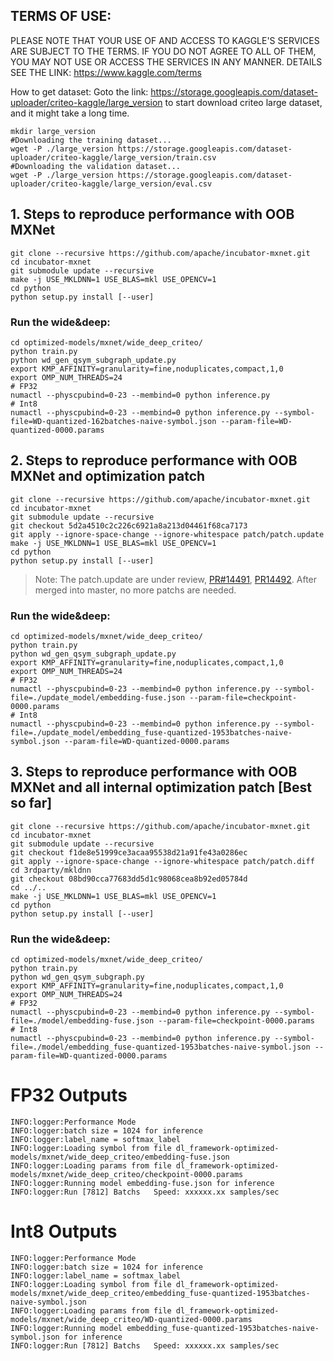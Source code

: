 ## TERMS OF USE:
PLEASE NOTE THAT YOUR USE OF AND ACCESS TO KAGGLE'S SERVICES ARE SUBJECT TO THE TERMS. IF YOU DO NOT AGREE TO ALL OF THEM, YOU MAY NOT USE OR ACCESS THE SERVICES IN ANY MANNER. DETAILS SEE THE LINK: https://www.kaggle.com/terms

How to get dataset:
Goto the link: https://storage.googleapis.com/dataset-uploader/criteo-kaggle/large_version to start download criteo large dataset, and it might take a long time.
```
mkdir large_version
#Downloading the training dataset...
wget -P ./large_version https://storage.googleapis.com/dataset-uploader/criteo-kaggle/large_version/train.csv
#Downloading the validation dataset...
wget -P ./large_version https://storage.googleapis.com/dataset-uploader/criteo-kaggle/large_version/eval.csv
```

## 1. Steps to reproduce performance with OOB MXNet
```
git clone --recursive https://github.com/apache/incubator-mxnet.git
cd incubator-mxnet
git submodule update --recursive
make -j USE_MKLDNN=1 USE_BLAS=mkl USE_OPENCV=1
cd python
python setup.py install [--user]
```
### Run the wide&deep:
```
cd optimized-models/mxnet/wide_deep_criteo/
python train.py
python wd_gen_qsym_subgraph_update.py
export KMP_AFFINITY=granularity=fine,noduplicates,compact,1,0
export OMP_NUM_THREADS=24
# FP32
numactl --physcpubind=0-23 --membind=0 python inference.py
# Int8
numactl --physcpubind=0-23 --membind=0 python inference.py --symbol-file=WD-quantized-162batches-naive-symbol.json --param-file=WD-quantized-0000.params
```

## 2. Steps to reproduce performance with OOB MXNet and optimization patch
```
git clone --recursive https://github.com/apache/incubator-mxnet.git
cd incubator-mxnet
git submodule update --recursive
git checkout 5d2a4510c2c226c6921a8a213d04461f68ca7173
git apply --ignore-space-change --ignore-whitespace patch/patch.update
make -j USE_MKLDNN=1 USE_BLAS=mkl USE_OPENCV=1
cd python
python setup.py install [--user]
```
> Note: The patch.update are under review, [PR#14491](https://github.com/apache/incubator-mxnet/pull/14491), [PR14492](https://github.com/apache/incubator-mxnet/pull/14492). After merged into master, no more patchs are needed.

### Run the wide&deep:
```
cd optimized-models/mxnet/wide_deep_criteo/
python train.py
python wd_gen_qsym_subgraph_update.py
export KMP_AFFINITY=granularity=fine,noduplicates,compact,1,0
export OMP_NUM_THREADS=24
# FP32
numactl --physcpubind=0-23 --membind=0 python inference.py --symbol-file=./update_model/embedding-fuse.json --param-file=checkpoint-0000.params
# Int8
numactl --physcpubind=0-23 --membind=0 python inference.py --symbol-file=./update_model/embedding_fuse-quantized-1953batches-naive-symbol.json --param-file=WD-quantized-0000.params
```

## 3. Steps to reproduce performance with OOB MXNet and all internal optimization patch [Best so far]
```
git clone --recursive https://github.com/apache/incubator-mxnet.git
cd incubator-mxnet
git submodule update --recursive
git checkout f1de8e51999ce3acaa95538d21a91fe43a0286ec
git apply --ignore-space-change --ignore-whitespace patch/patch.diff
cd 3rdparty/mkldnn
git checkout 08bd90cca77683dd5d1c98068cea8b92ed05784d
cd ../..
make -j USE_MKLDNN=1 USE_BLAS=mkl USE_OPENCV=1
cd python
python setup.py install [--user]
```
### Run the wide&deep:
```
cd optimized-models/mxnet/wide_deep_criteo/
python train.py
python wd_gen_qsym_subgraph.py
export KMP_AFFINITY=granularity=fine,noduplicates,compact,1,0
export OMP_NUM_THREADS=24
# FP32
numactl --physcpubind=0-23 --membind=0 python inference.py --symbol-file=./model/embedding-fuse.json --param-file=checkpoint-0000.params
# Int8
numactl --physcpubind=0-23 --membind=0 python inference.py --symbol-file=./model/embedding_fuse-quantized-1953batches-naive-symbol.json --param-file=WD-quantized-0000.params
```


# FP32 Outputs
```
INFO:logger:Performance Mode
INFO:logger:batch size = 1024 for inference
INFO:logger:label_name = softmax_label
INFO:logger:Loading symbol from file dl_framework-optimized-models/mxnet/wide_deep_criteo/embedding-fuse.json
INFO:logger:Loading params from file dl_framework-optimized-models/mxnet/wide_deep_criteo/checkpoint-0000.params
INFO:logger:Running model embedding-fuse.json for inference
INFO:logger:Run [7812] Batchs   Speed: xxxxxx.xx samples/sec
```

# Int8 Outputs
```
INFO:logger:Performance Mode
INFO:logger:batch size = 1024 for inference
INFO:logger:label_name = softmax_label
INFO:logger:Loading symbol from file dl_framework-optimized-models/mxnet/wide_deep_criteo/embedding_fuse-quantized-1953batches-naive-symbol.json
INFO:logger:Loading params from file dl_framework-optimized-models/mxnet/wide_deep_criteo/WD-quantized-0000.params
INFO:logger:Running model embedding_fuse-quantized-1953batches-naive-symbol.json for inference
INFO:logger:Run [7812] Batchs   Speed: xxxxxx.xx samples/sec
```
